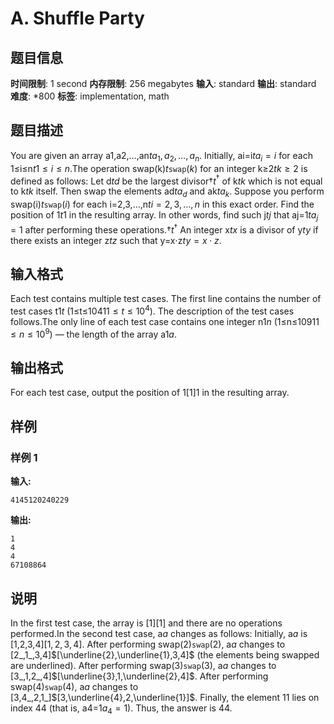 # A. Shuffle Party

## 题目信息

**时间限制**: 1 second
**内存限制**: 256 megabytes
**输入**: standard
**输出**: standard
**难度**: *800
**标签**: implementation, math

## 题目描述

You are given an array a1,a2,…,an$t$$a_1, a_2, \ldots, a_n$. Initially, ai=i$t$$a_i=i$ for each 1≤i≤n$t$$1 \le i \le n$.The operation swap(k)$t$$\texttt{swap}(k)$ for an integer k≥2$t$$k \ge 2$ is defined as follows: Let d$t$$d$ be the largest divisor†$t$$^\dagger$ of k$t$$k$ which is not equal to k$t$$k$ itself. Then swap the elements ad$t$$a_d$ and ak$t$$a_k$. Suppose you perform swap(i)$t$$\texttt{swap}(i)$ for each i=2,3,…,n$t$$i=2,3,\ldots, n$ in this exact order. Find the position of 1$t$$1$ in the resulting array. In other words, find such j$t$$j$ that aj=1$t$$a_j = 1$ after performing these operations.†$t$$^\dagger$ An integer x$t$$x$ is a divisor of y$t$$y$ if there exists an integer z$t$$z$ such that y=x⋅z$t$$y = x \cdot z$.

## 输入格式

Each test contains multiple test cases. The first line contains the number of test cases t$1$$t$ (1≤t≤104$1$$1 \le t \le 10^4$). The description of the test cases follows.The only line of each test case contains one integer n$1$$n$ (1≤n≤109$1$$1 \le n \le 10^9$) — the length of the array a$1$$a$.

## 输出格式

For each test case, output the position of 1$[1]$$1$ in the resulting array.

## 样例

### 样例 1

**输入:**
```
4145120240229
```

**输出:**
```
1
4
4
67108864
```

## 说明

In the first test case, the array is [1]$[1]$ and there are no operations performed.In the second test case, a$a$ changes as follows: Initially, a$a$ is [1,2,3,4]$[1,2,3,4]$. After performing swap(2)$\texttt{swap}(2)$, a$a$ changes to [2_,1_,3,4]$[\underline{2},\underline{1},3,4]$ (the elements being swapped are underlined). After performing swap(3)$\texttt{swap}(3)$, a$a$ changes to [3_,1,2_,4]$[\underline{3},1,\underline{2},4]$. After performing swap(4)$\texttt{swap}(4)$, a$a$ changes to [3,4_,2,1_]$[3,\underline{4},2,\underline{1}]$. Finally, the element 1$1$ lies on index 4$4$ (that is, a4=1$a_4 = 1$). Thus, the answer is 4$4$.
